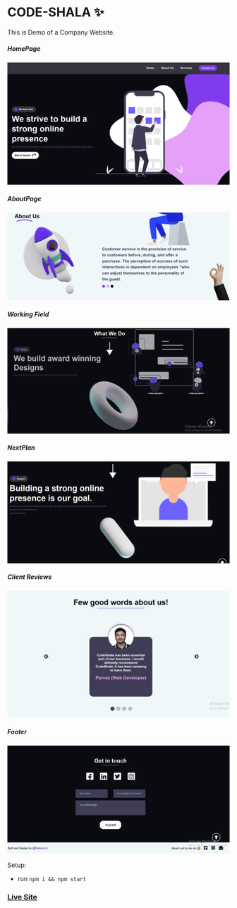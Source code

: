 # CODE-SHALA ✨
This is Demo of a Company Website.

##### HomePage
![ScreenShot of Form](screenshorts/a.png)

##### AboutPage
![ScreenShot of Form](screenshorts/b.png)

##### Working Field
![ScreenShot of Form](screenshorts/c.png)

##### NextPlan
![ScreenShot of Form](screenshorts/d.png)

##### Client Reviews
![ScreenShot of Form](screenshorts/e.png)

##### Footer
![ScreenShot of Form](screenshorts/f.png)


Setup:
- run ```npm i && npm start```

### [Live Site](https://code-shala.netlify.app/)

